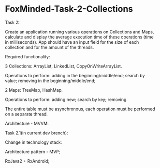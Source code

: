 # FoxMinded-Task-2-Collections
Task 2: 

Create an application running various operations on Collections and Maps, calculate and display the average execution time of these operations (time in milliseconds). App should have an input field for the size of each collection and for the amount of the threads. 

Required functionality:

3 Collections: ArrayList, LinkedList, CopyOnWriteArrayList.

Operations to perform:
adding in the beginning/middle/end;
search by value;
removing in the beginning/middle/end;

2 Maps: TreeMap, HashMap.

Operations to perform:
adding new;
search by key;
removing.

The entire table must be asynchronous, each operation must be performed on a separate thread. 

Architecture - MVVM.

Task 2.1(in current dev brench):

Change in technology stack:

Architecture pattern - MVP;

RxJava2 + RxAndroid;
